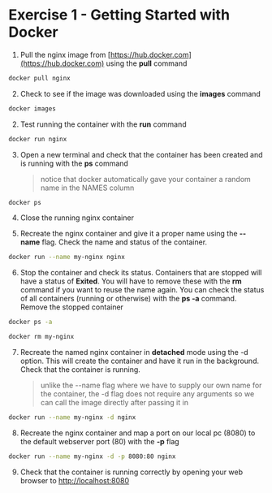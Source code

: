 # Exercise 1 - Getting Started with Docker

1. Pull the nginx image from [https://hub.docker.com](https://hub.docker.com) using the **pull** command

```bash
docker pull nginx
```

2. Check to see if the image was downloaded using the **images** command

```bash
docker images
```

2. Test running the container with the **run** command

```bash
docker run nginx
```

3. Open a new terminal and check that the container has been created and is running with the **ps** command
   > notice that docker automatically gave your container a random name in the NAMES column

```bash
docker ps
```

4. Close the running nginx container

5. Recreate the nginx container and give it a proper name using the **--name** flag. Check the name and status of the container.

```bash
docker run --name my-nginx nginx
```

6. Stop the container and check its status. Containers that are stopped will have a status of **Exited**. You will have to remove these with the **rm** command if you want to reuse the name again. You can check the status of all containers (running or otherwise) with the **ps -a** command. Remove the stopped container

```bash
docker ps -a
```

```bash
docker rm my-nginx
```

7. Recreate the named nginx container in **detached** mode using the -d option. This will create the container and have it run in the background. Check that the container is running.
   > unlike the --name flag where we have to supply our own name for the container, the -d flag does not require any arguments so we can call the image directly after passing it in

```bash
docker run --name my-nginx -d nginx
```

8. Recreate the nginx container and map a port on our local pc (8080) to the default webserver port (80) with the **-p** flag

```bash
docker run --name my-nginx -d -p 8080:80 nginx
```

9. Check that the container is running correctly by opening your web browser to [http://localhost:8080](http://localhost:8080)
